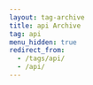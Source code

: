 ```yaml
---
layout: tag-archive
title: api Archive
tag: api
menu_hidden: true
redirect_from:
  - /tags/api/
  - /api/
---
```

